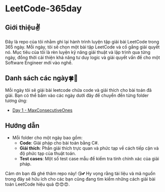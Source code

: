 # LeetCode-365day

## Giới thiệu✌️
Đây là repo của tôi nhằm ghi lại hành trình luyện tập giải bài LeetCode trong 365 ngày. Mỗi ngày, tôi sẽ chọn một bài tập LeetCode và cố gắng giải quyết nó. Mục tiêu của tôi là rèn luyện kỹ năng giải thuật và lập trình qua từng ngày, đồng thời cải thiện khả năng tư duy logic và giải quyết vấn đề cho một Software Engineer mới vào nghề.

## Danh sách các ngày🍀🍃
Mỗi ngày tôi sẽ giải bài leetcode chứa code và giải thích cho bài toán đã giải. Bạn có thể bấm vào các ngày dưới đây để chuyển đến từng folder tương ứng:

- [Day 1 - MaxConsecutiveOnes](Day%201/MaxConsecutiveOnes)


## Hướng dẫn
- Mỗi folder cho một ngày bao gồm:
  - **Code**: Giải pháp cho bài toán bằng C#.
  - **Giải thích**: Phần giải thích trực quan và phức tạp về cách tiếp cận và độ phức tạp của thuật toán.
  - **Test cases**: Một số test case mẫu để kiểm tra tính chính xác của giải pháp.

Cảm ơn bạn đã ghé thăm repo này! 😘💕 Hy vọng rằng tài liệu và mã nguồn trong đây sẽ hữu ích cho các bạn cũng đang tìm kiếm những cách giải bài toán LeetCode hiệu quả 😍😍😍.
